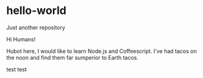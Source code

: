 # hello-world
Just another repository

Hi Humans!

Hubot here, I would like to learn Node.js and Coffeescript.
I've had tacos on the noon and find them far sumperior to Earth tacos.

test test
